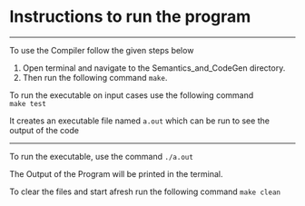 # Instructions to run the program

 <hr>

To use the Compiler follow the given steps below

1. Open terminal and navigate to the Semantics_and_CodeGen directory.
2. Then run the following command `make`.

To run the executable on input cases use the following command  
`make test`

It creates an executable file named `a.out` which can be run to see the output of the code

<hr>

To run the executable, use the command `./a.out`

The Output of the Program will be printed in the terminal.

To clear the files and start afresh run the following command
`make clean`
